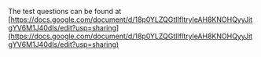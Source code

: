 The test questions can be found at [https://docs.google.com/document/d/18p0YLZQGtIIfltryleAH8KNOHQyyJitgYV6M1J40dIs/edit?usp=sharing](https://docs.google.com/document/d/18p0YLZQGtIIfltryleAH8KNOHQyyJitgYV6M1J40dIs/edit?usp=sharing)
